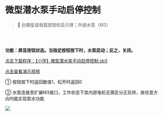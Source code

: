 # 微型潜水泵手动启停控制

> 🧰  创趣星盒板载按钮和显示屏；外接水泵（M3）

<br>
<br>

**功能：屏显按钮状态。当指定按钮按下时，水泵启动；反之，关闭。**

<a href="/tutorial/starbox_sj/sb3/【小学】微型潜水泵手动启停控制.sb3">点击下载程序：【小学】微型潜水泵手动启停控制.sb3</a>

<a href="https://www.cfunworld.com" target="_blank">点击查看演示视频</a>

① 按钮按下时返回数值1，松开时返回0

② 水泵连接至扩展M3接口，工作状态下其内部电机无需区分正反转，故任意方向均能实现泵水功能

<img src="/images/docimg/Snipaste_2025-08-25_10-10-49.png" >

